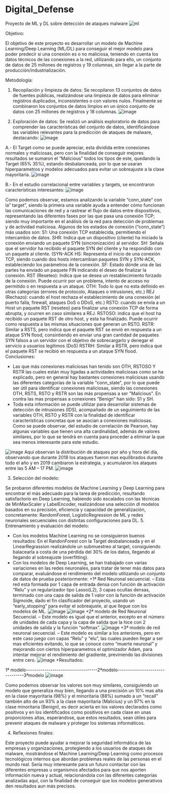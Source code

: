   # Digital_Defense
Proyecto de ML y DL sobre detección de ataques malware
![ml](https://github.com/vicevil77/Digital_Defense/assets/120662253/609c4974-5640-4ca6-b8df-eb1ad0b7f92c)

Objetivo:

El objetivo de este proyecto es desarrollar un modelo de Machine Learning/Deep Learning (ML/DL) para conseguir el mejor modelo para poder predecir si una conexión es o no maliciosa, teniendo en cuenta los datos técnicos de las conexiones a la red, utilizando para ello, un conjunto de datos de 25 millones de registros y 19 columnas, sin llegar a la parte de producción/industrialización. 

Metodología:

1. Recopilación y limpieza de datos:
Se recopilaron 13 conjuntos de datos de fuentes públicas, realizándose una limpieza de datos para eliminar registros duplicados, inconsistentes o con valores nulos.
Finalmente se combinaron los conjuntos de datos limpios en un único conjunto de datos con 25 millones de registros y 18 columnas.
 ![image](https://github.com/vicevil77/Digital_Defense/assets/120662253/cf002786-03b5-4a59-a6ad-4fda5060eee7)

2. Exploración de datos:
Se realizó un análisis exploratorio de datos para comprender las características del conjunto de datos, identificándose las variables relevantes para la predicción de ataques de malware, destacando:
 ![image](https://github.com/vicevil77/Digital_Defense/assets/120662253/18aac6f8-f059-4f7b-b24e-43232dd16d9c)

A.- El Target como se puede apreciar, esta dividida entre conexiones normales y maliciosas, pero con la finalidad de conseguir mejores resultados se sumaron el “Malicious” todos los tipos de este, quedando la Target (65% 35%), estando desbalanceada, por lo que se usaran hiperparametros y modelos adecuados para evitar un sobreajuste a la clase mayoritaria.
![image](https://github.com/vicevil77/Digital_Defense/assets/120662253/d4b1a891-a3fa-4525-b41d-94fa429fd4f1)

B.- En el estudio correlacional entre variables y targets, se encontraron características interesantes:
![image](https://github.com/vicevil77/Digital_Defense/assets/120662253/4159fb30-5c82-4233-b097-0e6617373a0e)

Como podemos observar, estamos analizando la variable “conn_state” con la” target”, siendo la primera una variable ayuda a entender cómo funcionan las comunicaciones de red y a rastrear el flujo de datos entre dispositivos, representando las diferentes fases por las que pasa una conexión TCP; siendo muy importante en el análisis de la red para detección de problemas y de actividad maliciosa.
Algunos de los estados de conexión (“conn_state”) más usados son:
S1: Una conexión TCP establecida, permitiendo el intercambio de datos.
SHR: Indica que un dispositivo (cliente) ha iniciado la conexión enviando un paquete SYN (sincronización) al servidor.
SH: Señala que el servidor ha recibido el paquete SYN del cliente y ha respondido con un paquete al cliente. (SYN-ACK
HS: Representa el inicio de una conexión TCP, siendo cuando dos hosts intercambian paquetes SYN y SYN-ACK, estableciendo los parámetros de la conexión.
SF: Estado dónde una de las partes ha enviado un paquete FIN indicando el deseo de finalizar la conexión.
RST (Reseteo): Indica que se desea un restablecimiento forzado de la conexión. Puede ocurrir por un problema, intento de acceso no permitido o en respuesta a un ataque.
OTH: Todo lo que no esta definido en otras categorías (errores de protocolo, Ataques o intrusiones, etc.)
REJ (Rechazo): cuando el host rechaza el establecimiento de una conexión (el puerto falla, firewall, ataques DoS o DDoS, etc.)
RSTO: cuando se envía a un Host un paquete RST (reseteo) para finalizar una conexión TCP de forma abrupta, y ocurren en caso similares a REJ.
RSTOSO: indica que el host ha recibido un paquete RST de otro host, y esta ha finalizado.
Puede ocurrir como respuesta a las mismas situaciones que generan un RSTO.
RSTR: Similar a RSTS, pero indica que el paquete RST se envió en respuesta a un ataque SYN flood, consintiendo en enviar una gran cantidad de paquetes SYN falsos a un servidor con el objetivo de sobrecargarlo y denegar el servicio a usuarios legítimos (DoS)
RSTRH: Similar a RSTR, pero indica que el paquete RST se recibió en respuesta a un ataque SYN flood.
Conclusiones:
-	Las que más conexiones maliciosas han tenido son OTH, RSTOSO Y RSTR las cuales están muy ligadas a actividades maliciosas como se ha explicado, pero en general hay bastantes conexiones maliciosas usando las diferentes categorías de la variable "conn_state", por lo que puede ser útil para identificar conexiones maliciosas, siendo las conexiones OTH, RSTS, RSTO y RSTR son las más propensas a ser "Malicious". En contra las mas propensas a conexiones “Benign” han sido: S1 y SH.
-	Toda esta información se puede utilizar para desarrollar sistemas de detección de intrusiones (IDS), acompañado de un seguimiento de las variables OTH, RSTO y RSTR con la finalidad de identificar características concretas que se asocian a conexiones maliciosas.
  Como se puede observar, del estudio de correlación de Pearson, hay algunas variables que tienen una alta cardinalidad, además de valores similares, por lo que se tendrá en cuenta para proceder a eliminar la que sea menos interesante para este estudio.
 	
 ![image](https://github.com/vicevil77/Digital_Defense/assets/120662253/d839921a-0c90-480b-ac54-4ab0532b519f)
Aquí observan la distribución de ataques por año y hora del día, observando que durante 2018 los ataques fueron mas equilibrados durante todo el año y en 2019 cambiaron la estrategia, y acumularon los ataques entre las 5 AM – 17 PM.
![image](https://github.com/vicevil77/Digital_Defense/assets/120662253/a79c73f7-fcd4-44ef-b652-0e3a4ccb28ed)

3. Selección del modelo:
   
Se probaron diferentes modelos de Machine Learning y Deep Learning para encontrar el más adecuado para la tarea de predicción, resultando satisfactorio en Deep Learning, habiendo sido escalados con las técnicas de MinMaxScaler y LabelEncoder, realizándose una selección dl modelos basados en su precisión, eficiencia y capacidad de generalización, concretamente: RandomForest, LogisticRegression de ML y redes neuronales secuenciales con distintas configuraciones para DL.
5. Entrenamiento y evaluación del modelo:
- Con los modelos Machine Learning no se consiguieron buenos resultados: En el RandonForest con la Target desbalanceada y en el LinearRegrassion realizándole un submuestreo al target, consiguiendo balacearla a costa de una pérdida del 30% de los datos, llegando al llegando al sobreajuste (overfitting).
- Con los modelos de Deep Learning, se han trabajado con varias variaciones en las redes neuronales, para tratar de tener más datos para comparar, evaluándose el rendimiento del modelo utilizando un conjunto de datos de prueba posteriormente:
	+1ª Red Neuronal secuencial. – Esta red esta formada por 1 capa de entrada densa con función de activación “Relu” y un regularizador tipo Lasso(L2), 3 capas ocultas densas, terminado con una capa de salida de 1 valor con la función de activación Sigmoide, dado el fin clasificador del proyecto, usando un “early_stopping” para evitar el sobreajuste, al que llegue con los modelos de ML.
 ![image](https://github.com/vicevil77/Digital_Defense/assets/120662253/df49d954-35ab-48a9-b37f-17aad1454105)
![image](https://github.com/vicevil77/Digital_Defense/assets/120662253/2352cecd-4392-4e21-b277-d951a39ee887)
  +2ª modelo de Red Neuronal Secuencial. – Este modelo es igual que el anterior, excepto en el número de unidades de cada capa y la capa de salida que la hice con 2 unidades de salida y la función “softmax”.
![image](https://github.com/vicevil77/Digital_Defense/assets/120662253/6dbab71a-c2de-466c-b35d-e2b587db7559)
	+3ª modelo de red neuronal secuencial. – Este modelo es similar a los anteriores, pero en este caso juego con capas “Relu” y “elu”, las cuales pueden llegar a ser mas eficientes evitando, lo que se conoce como “muerte neuronal” y mejorando con ciertos hiperparametros el optimizador Adam, para intentar mejorar el rendimiento del gradiente, previniendo las divisiones entre cero.
![image](https://github.com/vicevil77/Digital_Defense/assets/120662253/0f9a3161-0432-4000-b28c-d252963e120c)
+Resultados:

1ª modelo-----------------------------------2ªmodelo--------------------------------3ªmodelo
![image](https://github.com/vicevil77/Digital_Defense/assets/120662253/19187108-5499-4ea7-a6c4-ee316eb6b092)

   Como podemos observar los valores son muy similares, consiguiendo un modelo que generaliza muy bien, llegando a una precisión un 10% mas alta en la clase mayoritaria (98%) y el minoritaria (88%) sumado a un “recall” también alto de un 93% a la clase mayoritaria (Malicius) y un 97% en la clase minoritaria (Benign), es decir acierta en los valores declarados como positivos y en los identificados como positivos en cada clase en unas proporciones altas,  esperándose,  que estos resultados,  sean útiles para prevenir ataques de malware y proteger los sistemas informáticos.

4. Reflexiones finales:

Este proyecto puede ayudar a mejorar la seguridad informática de las empresas y organizaciones, protegiendo a los usuarios de ataques de malware, mostrándose el Machine Learning/Deep Learning como procesos tecnológicos internos que abordan problemas reales de las personas en el mundo real.
Sería muy interesante para un futuro contactar con las diferentes empresas u organismos afectados para que nos aporten información nueva y actual, relacionándola con las diferentes categorías analizadas aquí, con la finalidad de conseguir que los modelos generativos den resultados aun más precisos.

	




